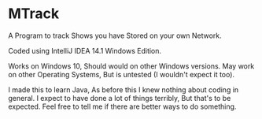 # MTrack
A Program to track Shows you have Stored on your own Network.

Coded using IntelliJ IDEA 14.1 Windows Edition.

Works on Windows 10, Should would on other Windows versions. May work on other Operating Systems, But is untested (I wouldn't expect it too).

I made this to learn Java, As before this I knew nothing about coding in general. I expect to have done a lot of things terribly, But that's to be expected. Feel free to tell me if there are better ways to do something.
